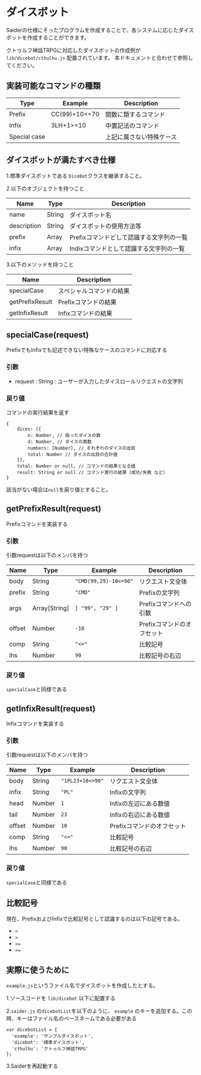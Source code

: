 # ダイスボット

Saiderの仕様にそったプログラムを作成することで、各システムに応じたダイスボットを作成することができます。

クトゥルフ神話TRPGに対応したダイスボットの作成例が `lib/dicebot/cthulhu.js` 配置されています。
本ドキュメントと合わせて参照してください。

## 実装可能なコマンドの種類

| Type         | Example       | Description |
| ------------ | ------------- | ----------- |
| Prefix       | CC(99)+10<=70 | 関数に類するコマンド |
| Infix        | 3LH+1>=10     | 中置記法のコマンド |
| Special case |               | 上記に属さない特殊ケース |

## ダイスボットが満たすべき仕様

1.標準ダイスボットである `DiceBot`クラスを継承すること。

2.以下のオブジェクトを持つこと

| Name        | Type   | Description |
| ----------- | ------ | ----------- |
| name        | String | ダイスボット名 |
| description | String | ダイスボットの使用方法等 |
| prefix      | Array  | Prefixコマンドどして認識する文字列の一覧 |
| infix       | Array  | Indixコマンドとして認識する文字列の一覧 |

3.以下のメソッドを持つこと

| Name            | Description |
| --------------- | ----------- |
| specialCase     | スペシャルコマンドの結果 |
| getPrefixResult | Prefixコマンドの結果 |
| getInfixResult  | Infixコマンドの結果 |

## specialCase(request)

PrefixでもInfixでも記述できない特殊なケースのコマンドに対応する

### 引数

* request : String : ユーザーが入力したダイスロールリクエストの文字列

### 戻り値

コマンドの実行結果を返す

```
{
    dices: [{
        n: Number, // 振ったダイスの数
        d: Number, // ダイスの面数
        numbers: [Number], // それぞれのダイスの出目
        total: Number // ダイスの出目の合計値
    }],
    total: Number or null, // コマンドの結果となる値
    result: String or null // コマンド実行の結果（成功/失敗 など）
}
```

該当がない場合は`null`を戻り値とすること。

## getPrefixResult(request)

Prefixコマンドを実装する

### 引数

引数requestは以下のメンバを持つ

| Name   | Type          | Example               | Description |
| ------ | ------------- | --------------------- | ----------- |
| body   | String        | `"CMD(99,29)-10<=90"` | リクエスト文全体 |
| prefix | String        | `"CMD"`               | Prefixの文字列 |
| args   | Array[String] | `[ "99", "29" ]`      | Prefixコマンドへの引数 |
| offset | Number        | `-10`                 | Prefixコマンドのオフセット |
| comp   | String        | `"<="`                | 比較記号 |
| lhs    | Number        | `90`                  | 比較記号の右辺 |

### 戻り値

`specialCase`と同様である

## getInfixResult(request)

Infixコマンドを実装する

### 引数

引数requestは以下のメンバを持つ

| Name   | Type          | Example          | Description |
| ------ | ------------- | ---------------- | ----------- |
| body   | String        | `"1PL23+10<=90"` | リクエスト文全体 |
| infix  | String        | `"PL"`           | Infixの文字列 |
| head   | Number        | `1`              | Infixの左辺にある数値 |
| tail   | Number        | `23`             | Infixの右辺にある数値 |
| offset | Number        | `10`             | Prefixコマンドのオフセット |
| comp   | String        | `"<="`           | 比較記号 |
| lhs    | Number        | `90`             | 比較記号の右辺 |

### 戻り値

`specialCase`と同様である

## 比較記号

現在、PrefixおよびInfixで比較記号として認識するのは以下の記号である。

* `<`
* `>`
* `<=`
* `>=`

## 実際に使うために

`example.js`というファイル名でダイスボットを作成したとする。

1.ソースコードを `lib/dicebot` 以下に配置する

2.`saider.js` の`dicebotList`を以下のように、 `example` のキーを追加する。この時、キーはファイル名のベースネームである必要がある

```
var dicebotList = {
  'example': 'サンプルダイスボット',
  'dicebot': '標準ダイスボット',
  'cthulhu': 'クトゥルフ神話TRPG'
};
```

3.Saiderを再起動する
